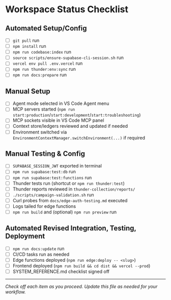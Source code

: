 # Workspace Status Checklist

## Automated Setup/Config
- [ ] `git pull` run
- [ ] `npm install` run
- [ ] `npm run codebase:index` run
- [ ] `source scripts/ensure-supabase-cli-session.sh` run
- [ ] `vercel env pull .env.vercel` run
- [ ] `npm run thunder:env:sync` run
- [ ] `npm run docs:prepare` run

## Manual Setup
- [ ] Agent mode selected in VS Code Agent menu
- [ ] MCP servers started (`npm run start:production`/`start:development`/`start:troubleshooting`)
- [ ] MCP sockets visible in VS Code MCP panel
- [ ] Context store/ledgers reviewed and updated if needed
- [ ] Environment switched via `EnvironmentContextManager.switchEnvironment(...)` if required

## Manual Testing & Config
- [ ] `SUPABASE_SESSION_JWT` exported in terminal
- [ ] `npm run supabase:test:db` run
- [ ] `npm run supabase:test:functions` run
- [ ] Thunder tests run (shortcut or `npm run thunder:test`)
- [ ] Thunder reports reviewed in `thunder-collection/reports/`
- [ ] `./scripts/campaign-validation.sh` run
- [ ] Curl probes from `docs/edge-auth-testing.md` executed
- [ ] Logs tailed for edge functions
- [ ] `npm run build` and (optional) `npm run preview` run

## Automated Revised Integration, Testing, Deployment
- [ ] `npm run docs:update` run
- [ ] CI/CD tasks run as needed
- [ ] Edge functions deployed (`npm run edge:deploy -- <slug>`)
- [ ] Frontend deployed (`npm run build && cd dist && vercel --prod`)
- [ ] SYSTEM_REFERENCE.md checklist signed off

---
*Check off each item as you proceed. Update this file as needed for your workflow.*
